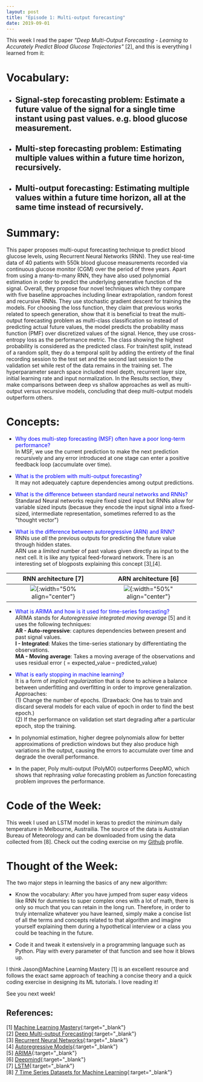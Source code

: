```yaml
---
layout: post
title: "Episode 1: Multi-output forecasting"
date: 2019-09-01
---
```


This week I read the paper *"Deep Multi-Output Forecasting - Learning to Accurately Predict Blood Glucose Trajectories"* [2], and this is everything I learned from it:

# Vocabulary:
+ ## Signal-step forecasting problem: Estimate a future value of the signal for a single time instant using past values. e.g. blood glucose measurement.  
+ ## Multi-step forecasting problem: Estimating multiple values within a future time horizon, recursively.  
+ ## Multi-output forecasting: Estimating multiple values within a future time horizon, all at the same time instead of   recursively.

# Summary: 
This paper proposes multi-ouput forecasting technique to predict blood glucose levels, using Recurrent Neural Networks (RNN). They use real-time data of 40 patients with 550k blood glucose measurements recorded via continuous glucose monitor (CGM) over the period of three years. Apart from using a many-to-many RNN, they have also used polynomial estimation in order to predict the underlying generative function of the signal. Overall, they propose four novel techniques which they compare with five baseline approaches including linear extrapolation, random forest and recursive RNNs. They use stochastic gradient descent for training the models. For choosing the loss function, they claim that previous works related to speech generation, show that it is beneficial to treat the multi-output forecasting problem as multi-class classification so instead of predicting actual future values, the model predicts the probability mass function (PMF) over discretized values of the signal. Hence, they use cross-entropy loss as the performance metric. The class showing the highest probability is considered as the predicted class. For train/test split, instead of a random split, they do a temporal split by adding the entirety of the final recording session to the test set and the second last session to the validation set while rest of the data remains in the training set. The hyperparameter search space included moel depth, recurrent layer size, initial learning rate and input normalization. In the Results section, they make comparisons between deep vs shallow approaches as well as multi-output versus recursive models, concluding that deep multi-output models outperform others.

# Concepts:  
+ <span style="color:blue">Why does multi-step forecasting (MSF) often have a poor long-term performance?</span>  
In MSF, we use the current prediction to make the next prediction recursively and any error introduced at one stage can enter a positive feedback loop (accumulate over time).
  
+ <span style="color:blue">What is the problem with multi-output forecasting?</span>  
It may not adequately capture dependencies among output predictions.

+ <span style="color:blue">What is the difference between standard neural networks and RNNs?</span>  
Standarad Neural networks require fixed sized input but RNNs allow for variable sized inputs (becasue they encode the input signal into a fixed-sized, intermediate representation, sometimes referred to as the "thought vector")
  
+ <span style="color:blue">What is the difference between autoregressive (ARN) and RNN?</span>  
RNNs use *all* the previous outputs for predicting the future value through hidden states.  
ARN use a *limited* number of past values given directly as input to the next cell. It is like any typical feed-forward network. There is an interesting set of blogposts explaining this concept [3],[4].

RNN architecture [7]       | ARN architecture [6]       
:-------------------------:|:-------------------------:
![](https://miro.medium.com/max/1722/1*SAuwuiKBhzR4tBhr54mYkA.png){:width="50% align="center"} |  ![](https://storage.googleapis.com/deepmind-live-cms/documents/BlogPost-Fig2-Anim-160908-r01.gif){:width="50%" align="center"}

+ <span style="color:blue">What is ARIMA and how is it used for time-series forecasting?</span>     
ARIMA stands for *Autoregressive integrated moving average* [5] and it uses the following techniques:    
**AR - Auto-regressive**: captures dependencies between present and past signal values.  
**I - Integrated**: Makes the time-series stationary by differentiating the observations.   
**MA - Moving average**: Takes a moving average of the observations and uses residual error ( = expected_value –    predicted_value)

 + <span style="color:blue">What is early stopping in machine learning?</span>  
It is a form of *implicit regularization* that is done to achieve a balance between underfitting and overfitting in order to improve generalization. Approaches:  
(1) Change the number of epochs. (Drawback: One has to train and discard several models for each value of epoch in order to find the best epoch.)  
(2) If the performance on validation set start degrading after a particular epoch, stop the training.

+ In polynomial estimation, higher degree polynomials allow for better approximations of prediction windows but they also produce high variations in the output, causing the errors to accumulate over time and degrade the overall performance.

+ In the paper, Poly multi-output (PolyMO) outperforms DeepMO, which shows that rephrasing *value* forecasting problem as 
*function* forecasting problem improves the performance. 

# Code of the Week:
This week I used an LSTM model in keras to predict the minimum daily temperature in Melbourne, Austrailia. The source of the data is Australian Bureau of Meteorology and can be downloaded from  using the data collected from [8]. Check out the coding exercise on my [Github](https://github.com/hadiahameed/Data-science-blog/tree/master/Episode1-Time-series-forecasting-LSTM) profile.

# Thought of the Week:  
The two major steps in learning the basics of any new algorithm:  

+ Know the vocabulary: After you have jumped from super easy videos like RNN for dummies to super complex ones with a lot of math, there is only so much that you can retain in the long run. Therefore, in order to truly internalize whatever you have learned, simply make a concise list of all the terms and concepts related to that algorithm and imagine yourself explaining them during a hypothetical interview or a class you could be teaching in the future.  

+ Code it and tweak it extensively in a programming language such as Python. Play with every parameter of that function and see how it blows up.  

I think Jason@Machine Learning Mastery [1] is an excellent resource and follows the exact same approach of teaching a concise theory and a quick coding exercise in designing its ML tutorials. I love reading it!  

See you next week!

  
  
## References:
[1] [Machine Learning Mastery](https://machinelearningmastery.com){:target="_blank"}  
[2] [Deep Multi-output Forecasting](https://arxiv.org/abs/1806.05357){:target="_blank"}   
[3] [Recurrent Neural Networks](https://bair.berkeley.edu/blog/2018/08/06/recurrent/){:target="_blank"}   
[4] [Autoregressive Models](https://eigenfoo.xyz/deep-autoregressive-models/){:target="_blank"}    
[5] [ARIMA](https://machinelearningmastery.com/arima-for-time-series-forecasting-with-python/){:target="_blank"}     
[6] [Deepmind](https://deepmind.com/blog/wavenet-generative-model-raw-audio/){:target="_blank"}    
[7] [LSTM](https://medium.com/@kangeugine/long-short-term-memory-lstm-concept-cb3283934359){:target="_blank"}  
[8] [7 Time Series Datasets for Machine Learning](https://machinelearningmastery.com/time-series-datasets-for-machine-learning/){:target="_blank"}  
